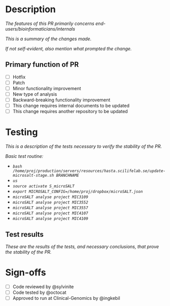 # Description
_The features of this PR primarily concerns end-users/bioinformaticians/internals_

_This is a summary of the changes made._

_If not self-evident, also mention what prompted the change._

## Primary function of PR
- [ ] Hotfix
- [ ] Patch
- [ ] Minor functionality improvement
- [ ] New type of analysis
- [ ] Backward-breaking functionality improvement
- [ ] This change requires internal documents to be updated
- [ ] This change requires another repository to be updated

# Testing
_This is a description of the tests necessary to verify the stability of the PR._

_Basic test routine:_
- _`bash /home/proj/production/servers/resources/hasta.scilifelab.se/update-microsalt-stage.sh BRANCHNAME`_
- _`us`_
- _`source activate S_microSALT`_
- _`export MICROSALT_CONFIG=/home/proj/dropbox/microSALT.json`_
- _`microSALT analyse project MIC3109`_
- _`microSALT analyse project MIC3552`_
- _`microSALT analyse project MIC3557`_
- _`microSALT analyse project MIC4107`_
- _`microSALT analyse project MIC4109`_

## Test results
_These are the results of the tests, and necessary conclusions, that prove the stability of the PR._

# Sign-offs
- [ ] Code reviewed by @sylvinite
- [ ] Code tested by @octocat
- [ ] Approved to run at Clinical-Genomics by @ingkebil
